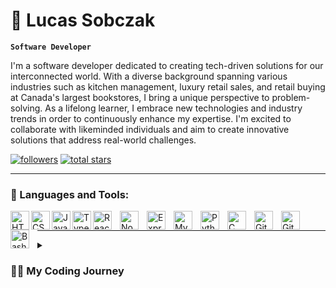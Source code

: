 # 🔭 Lucas Sobczak

**`Software Developer `**

I'm a software developer dedicated to creating tech-driven solutions for our interconnected world. With a diverse background spanning various industries such as kitchen management, luxury retail sales, and retail buying at Canada's largest bookstores, I bring a unique perspective to problem-solving. As a lifelong learner, I embrace new technologies and industry trends in order to continuously enhance my expertise. I'm excited to collaborate with likeminded individuals and aim to create innovative solutions that address real-world challenges.

 <p align="left">
      <a href="https://github.com/SobczakL?tab=followers">
         <img alt="followers" title="Follow me on Github" src="https://custom-icon-badges.demolab.com/github/followers/SobczakL?color=236ad3&labelColor=1155ba&style=for-the-badge&logo=person-add&label=Follow&logoColor=white"/></a>
      <a href="https://github.com/SobczakL?tab=repositories&sort=stargazers">
         <img alt="total stars" title="Total stars on GitHub" src="https://custom-icon-badges.demolab.com/github/stars/SobczakL?color=55960c&style=for-the-badge&labelColor=488207&logo=star"/></a>
   </p>

---

### 🧰 Languages and Tools:

<img align="left" alt="HTML" width="30px" style="padding:auto;" src="https://cdn.jsdelivr.net/gh/devicons/devicon/icons/html5/html5-plain.svg" />
<img align="left" alt="CSS" width="30px" style="padding:auto;" src="https://cdn.jsdelivr.net/gh/devicons/devicon/icons/css3/css3-plain.svg" />
<img align="left" alt="JavaScript" width="30px" style="padding:auto;" src="https://cdn.jsdelivr.net/gh/devicons/devicon/icons/javascript/javascript-plain.svg" />
<img align="left" alt="Typescript" width="30px" style="padding:auto;" src="https://cdn.jsdelivr.net/gh/devicons/devicon/icons/typescript/typescript-plain.svg" />
<img align="left" alt="React" width="30px" style="padding-right:10px;" src="https://cdn.jsdelivr.net/gh/devicons/devicon/icons/react/react-original.svg" />
<img align="left" alt="NodeJS" width="30px" style="padding-right:10px;" src="https://cdn.jsdelivr.net/gh/devicons/devicon/icons/nodejs/nodejs-original.svg" /> 
<img align="left" alt="Express" width="30px" style="padding-right:10px;" src="https://cdn.jsdelivr.net/gh/devicons/devicon/icons/express/express-original.svg" />  
<img align="left" alt="MySQL" width="30px" style="padding-right:10px;" src="https://cdn.jsdelivr.net/gh/devicons/devicon/icons/mysql/mysql-original.svg" />  
<img align="left" alt="Python" width="30px" style="padding-right:10px;" src="https://cdn.jsdelivr.net/gh/devicons/devicon/icons/python/python-plain.svg" />
<img align="left" alt="C" width="30px" style="padding-right:10px;" src="https://cdn.jsdelivr.net/gh/devicons/devicon/icons/c/c-original.svg" /> 
<img align="left" alt="Git" width="30px" style="padding-right:10px;" src="https://cdn.jsdelivr.net/gh/devicons/devicon/icons/git/git-original.svg" />
<img align="left" alt="GitHub" width="30px" style="padding-right:10px;" src="https://cdn.jsdelivr.net/gh/devicons/devicon/icons/github/github-original.svg" />
<img align="left" alt="Bash" width="30px" style="padding-right:10px;" src="https://cdn.jsdelivr.net/gh/devicons/devicon/icons/bash/bash-original.svg" />
<br />

---

<details>
 <summary><h3>👨‍💻 My Coding Journey</h3></summary>
 <p>In 2020, during the COVID-19 pandemic, I began to learn Python as a way to pass the time. To my surprise, I quickly fell in love with programming and decided to explore its possibilities further. Starting with games and websites, I enjoyed the hands-on experience of interacting with what I created. This ignited my self-study journey, where I delved into using Python to interact with my operating system and begun Harvard's open-source CS101 course.</p>
 <br/>
 <p>
 Initially, I never considered programming as a potential career due to my misconceptions about the need for extensive mathematical skills. However, after dedicating about a year to small projects, I decided to change gears and take my learning more seriously. Leaving my self-doubts behind, I committed to a daily routine of coding, reading, utilizing online resources, and following tutorials to expand my knowledge. 
 </p>
 <br/>
 <p>
 Balancing my career and studying schedule proved challenging, but I sought additional support by enrolling in a boot camp. This experience provided the boost I needed to overcome the plateau I was facing and boosted my confidence in adopting new technologies. I am proud of the decision I made to embark on this new career journey. It has not only allowed me to grow my technical skills but also introduced me to a welcoming community where I feel a strong sense of belonging and pride.
 </p>
 <br/>

 <p>
 Every day, I strive to push myself further, programming has become an integral part of my life and has positively impacted my overall wellbeing. Throughout my learning, I have noticed a change in my own thinking process adopted through my studies: I have further nurtured my curiosity, strengthened my problem solving skills, and brought light to a tenacity to one day be a leader in the space. I look forward to what lays ahead in this lifelong journey.
 </p>
